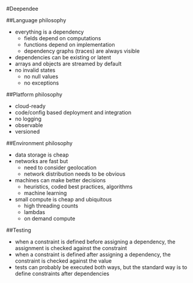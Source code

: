 #Deependee

##Language philosophy
- everything is a dependency
  - fields depend on computations
  - functions depend on implementation
  - dependency graphs (traces) are always visible
- dependencies can be existing or latent
- arrays and objects are streamed by default
- no invalid states
  - no null values
  - no exceptions

##Platform philosophy
- cloud-ready
- code/config based deployment and integration
- no logging
- observable
- versioned

##Environment philosophy
- data storage is cheap
- networks are fast but
  - need to consider geolocation
  - network distribution needs to be obvious
- machines can make better decisions
  - heuristics, coded best practices, algorithms
  - machine learning
- small compute is cheap and ubiquitous
  - high threading counts
  - lambdas
  - on demand compute

##Testing
- when a constraint is defined before assigning a dependency, the assignment is checked against the constraint
- when a constraint is defined after assigning a dependency, the constraint is checked against the value
- tests can probably be executed both ways, but the standard way is to define constraints after dependencies